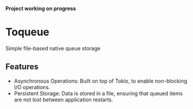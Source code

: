 **Project working on progress**

# Toqueue
Simple file-based native queue storage

## Features

- Asynchronous Operations: Built on top of Tokio, to enable non-blocking I/O operations.
- Persistent Storage: Data is stored in a file, ensuring that queued items are not lost between application restarts.

